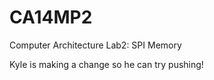 CA14MP2
=======

Computer Architecture Lab2:  SPI Memory

Kyle is making a change so he can try pushing!